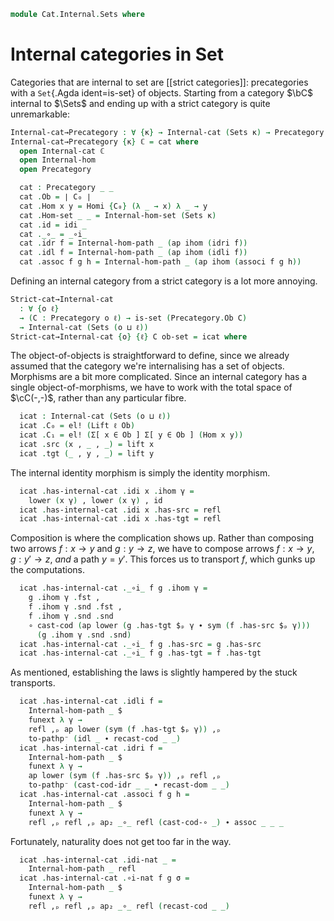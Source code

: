 <!--
```agda
open import Cat.Internal.Base
open import Cat.Prelude

import Cat.Strict.Reasoning
```
-->

```agda
module Cat.Internal.Sets where
```

# Internal categories in Set

Categories that are internal to set are [[strict categories]]:
precategories with a `Set`{.Agda ident=is-set} of objects. Starting from
a category $\bC$ internal to $\Sets$ and ending up with a strict
category is quite unremarkable:

```agda
Internal-cat→Precategory : ∀ {κ} → Internal-cat (Sets κ) → Precategory κ κ
Internal-cat→Precategory {κ} ℂ = cat where
  open Internal-cat ℂ
  open Internal-hom
  open Precategory

  cat : Precategory _ _
  cat .Ob = ∣ C₀ ∣
  cat .Hom x y = Homi {C₀} (λ _ → x) λ _ → y
  cat .Hom-set _ _ = Internal-hom-set (Sets κ)
  cat .id = idi _
  cat ._∘_ = _∘i_
  cat .idr f = Internal-hom-path _ (ap ihom (idri f))
  cat .idl f = Internal-hom-path _ (ap ihom (idli f))
  cat .assoc f g h = Internal-hom-path _ (ap ihom (associ f g h))
```

Defining an internal category from a strict category is a lot more
annoying.

```agda
Strict-cat→Internal-cat
  : ∀ {o ℓ}
  → (C : Precategory o ℓ) → is-set (Precategory.Ob C)
  → Internal-cat (Sets (o ⊔ ℓ))
Strict-cat→Internal-cat {o} {ℓ} C ob-set = icat where
```

<!--
```agda
  open Precategory C
  open Cat.Strict.Reasoning C ob-set
  open Internal-cat
  open Internal-cat-on
  open Internal-hom
  open Lift
  instance
    H-Level-Ob : ∀ {n} → H-Level Ob (2 + n)
    H-Level-Ob = basic-instance 2 ob-set
```
-->

The object-of-objects is straightforward to define, since we already
assumed that the category we're internalising has a set of objects.
Morphisms are a bit more complicated. Since an internal category has a
single object-of-morphisms, we have to work with the total space of
$\cC(-,-)$, rather than any particular fibre.

```agda
  icat : Internal-cat (Sets (o ⊔ ℓ))
  icat .C₀ = el! (Lift ℓ Ob)
  icat .C₁ = el! (Σ[ x ∈ Ob ] Σ[ y ∈ Ob ] (Hom x y))
  icat .src (x , _ , _) = lift x
  icat .tgt (_ , y , _) = lift y
```

The internal identity morphism is simply the identity morphism.

```agda
  icat .has-internal-cat .idi x .ihom γ =
    lower (x γ) , lower (x γ) , id
  icat .has-internal-cat .idi x .has-src = refl
  icat .has-internal-cat .idi x .has-tgt = refl
```

Composition is where the complication shows up. Rather than composing
two arrows $f : x \to y$ and $g : y \to z$, we have to compose arrows $f
: x \to y$, $g : y' \to z$, _and_ a path $y = y'$. This forces us to
transport $f$, which gunks up the computations.

```agda
  icat .has-internal-cat ._∘i_ f g .ihom γ =
    g .ihom γ .fst ,
    f .ihom γ .snd .fst ,
    f .ihom γ .snd .snd
    ∘ cast-cod (ap lower (g .has-tgt $ₚ γ ∙ sym (f .has-src $ₚ γ)))
      (g .ihom γ .snd .snd)
  icat .has-internal-cat ._∘i_ f g .has-src = g .has-src
  icat .has-internal-cat ._∘i_ f g .has-tgt = f .has-tgt
```

As mentioned, establishing the laws is slightly hampered by the stuck
transports.

```agda
  icat .has-internal-cat .idli f =
    Internal-hom-path _ $
    funext λ γ →
    refl ,ₚ ap lower (sym (f .has-tgt $ₚ γ)) ,ₚ
    to-pathp⁻ (idl _ ∙ recast-cod _ _)
  icat .has-internal-cat .idri f =
    Internal-hom-path _ $
    funext λ γ →
    ap lower (sym (f .has-src $ₚ γ)) ,ₚ refl ,ₚ
    to-pathp⁻ (cast-cod-idr _ _ ∙ recast-dom _ _)
  icat .has-internal-cat .associ f g h =
    Internal-hom-path _ $
    funext λ γ →
    refl ,ₚ refl ,ₚ ap₂ _∘_ refl (cast-cod-∘ _) ∙ assoc _ _ _
```

Fortunately, naturality does not get too far in the way.

```agda
  icat .has-internal-cat .idi-nat _ =
    Internal-hom-path _ refl
  icat .has-internal-cat .∘i-nat f g σ =
    Internal-hom-path _ $
    funext λ γ →
    refl ,ₚ refl ,ₚ ap₂ _∘_ refl (recast-cod _ _)
```
